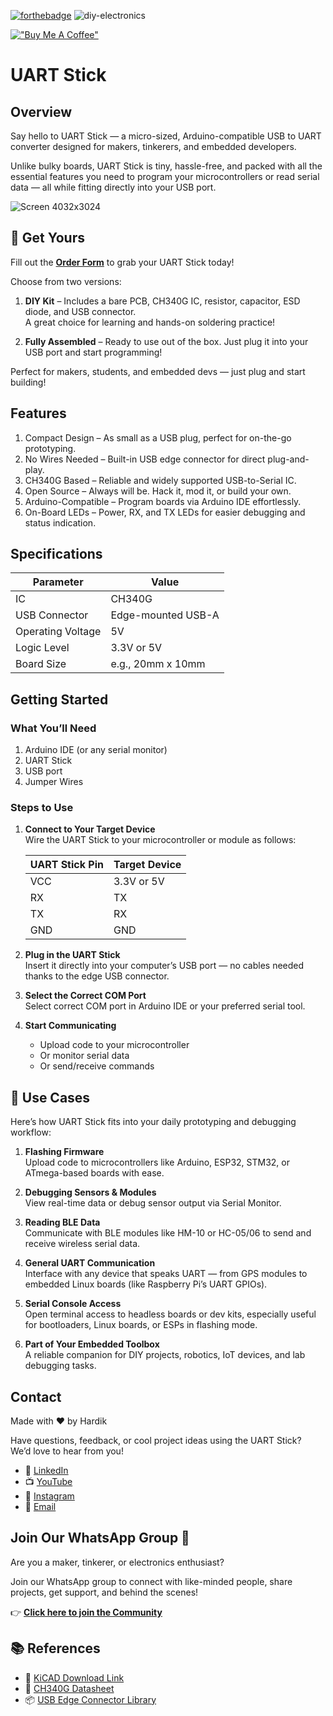 



<!-- [![IMAGE ALT TEXT HERE](https://img.youtube.com/vi/YTt_m9mckV0/0.jpg)](https://www.youtube.com/watch?v=YTt_m9mckV0) -->

[![forthebadge](https://forthebadge.com/images/badges/built-with-love.svg)](https://forthebadge.com)
![diy-electronics](https://github.com/user-attachments/assets/eb3654f7-2827-4576-af1b-261f304a3b02)


<be>

[!["Buy Me A Coffee"](https://www.buymeacoffee.com/assets/img/custom_images/orange_img.png)](https://buymeacoffee.com/hardikseth)


# UART Stick 


<!-- ## 📌 Table of Contents

- [Overview](#-overview)
- [Features](#-features)
- [Specifications](#-specifications)
- [Getting Started](#-getting-started)
- [Use Cases](#-use-cases)
- [Installation](#-installation)
- [Repository Structure](#-repository-structure)
- [License](#-license)
- [Buy or Build](#-buy-or-build)
- [Contributing](#-contributing)
- [Contact](#-contact) -->




## Overview

Say hello to UART Stick — a micro-sized, Arduino-compatible USB to UART converter designed for makers, tinkerers, and embedded developers.

Unlike bulky boards, UART Stick is tiny, hassle-free, and packed with all the essential features you need to program your microcontrollers or read serial data — all while fitting directly into your USB port.

![Screen 4032x3024](https://github.com/user-attachments/assets/0c403824-ee08-4852-9067-47b445a0088c)
<!-- ![IMG_6009](https://github.com/user-attachments/assets/4426eec0-49e4-4b4b-a8c7-a0a5a33d2cde) -->




## 🛒 Get Yours 

Fill out the [**Order Form**](https://docs.google.com/forms/d/e/1FAIpQLScuvlHv1w9dNxcGCHg3nWeYM4Ih8bzRdD5PpWKtMh8NcgmPcg/viewform?usp=header) to grab your UART Stick today!

<!-- Choose from two versions via our [**Order Form**](#): -->

Choose from two versions:

1. **DIY Kit** – Includes a bare PCB, CH340G IC, resistor, capacitor, ESD diode, and USB connector.  
  A great choice for learning and hands-on soldering practice!

2. **Fully Assembled** – Ready to use out of the box. Just plug it into your USB port and start programming!

Perfect for makers, students, and embedded devs — just plug and start building!




## Features

1. Compact Design – As small as a USB plug, perfect for on-the-go prototyping.
2. No Wires Needed – Built-in USB edge connector for direct plug-and-play.
3. CH340G Based – Reliable and widely supported USB-to-Serial IC.
4.  Open Source – Always will be. Hack it, mod it, or build your own.
5. Arduino-Compatible – Program boards via Arduino IDE effortlessly.
6. On-Board LEDs – Power, RX, and TX LEDs for easier debugging and status indication. 



## Specifications 

| Parameter        | Value                     |
|------------------|---------------------------|
| IC               | CH340G                    |
| USB Connector    | Edge-mounted USB-A        |
| Operating Voltage| 5V                        |
| Logic Level      | 3.3V or 5V                |
| Board Size       | e.g., 20mm x 10mm         |


## Getting Started

### What You’ll Need

1. Arduino IDE (or any serial monitor)
2. UART Stick
3. USB port
4. Jumper Wires

### Steps to Use

1. **Connect to Your Target Device**  
   Wire the UART Stick to your microcontroller or module as follows:

   | UART Stick Pin | Target Device     |
   |----------------|-------------------|
   | VCC            | 3.3V or 5V        |
   | RX             | TX                |
   | TX             | RX                |
   | GND            | GND               |

2. **Plug in the UART Stick**  
   Insert it directly into your computer’s USB port — no cables needed thanks to the edge USB connector.  

3. **Select the Correct COM Port**  
   Select correct COM port in Arduino IDE or your preferred serial tool.

4. **Start Communicating**

    - Upload code to your microcontroller
    - Or monitor serial data
    - Or send/receive commands



## 🔧 Use Cases

Here’s how UART Stick fits into your daily prototyping and debugging workflow:

1. **Flashing Firmware**  
  Upload code to microcontrollers like Arduino, ESP32, STM32, or ATmega-based boards with ease.

2. **Debugging Sensors & Modules**  
  View real-time data or debug sensor output via Serial Monitor.

3. **Reading BLE Data**  
  Communicate with BLE modules like HM-10 or HC-05/06 to send and receive wireless serial data.

4. **General UART Communication**  
  Interface with any device that speaks UART — from GPS modules to embedded Linux boards (like Raspberry Pi’s UART GPIOs).

5. **Serial Console Access**  
  Open terminal access to headless boards or dev kits, especially useful for bootloaders, Linux boards, or ESPs in flashing mode.

6. **Part of Your Embedded Toolbox**  
  A reliable companion for DIY projects, robotics, IoT devices, and lab debugging tasks.








## Contact

Made with ❤️ by Hardik

Have questions, feedback, or cool project ideas using the UART Stick?  
We’d love to hear from you!


- 💼 [LinkedIn](https://www.linkedin.com/in/hardik-seth-8687b7201) 
- 📺 [YouTube](https://www.youtube.com/@DIYwithHardik) 
- 📸 [Instagram](https://www.instagram.com/diywithhardik/) 
- 📧 [Email](mailto:hardikseth1975@gmail.com)


## Join Our WhatsApp Group 💬

Are you a maker, tinkerer, or electronics enthusiast?

Join our WhatsApp group to connect with like-minded people, share projects, get support, and behind the scenes!

👉 [**Click here to join the Community**](https://chat.whatsapp.com/JCH8m2oZNCG9Hrr31iBuLr)

## 📚 References

- 📄 [KiCAD Download Link](https://www.kicad.org/download/)  
- 📄 [CH340G Datasheet](https://static.efetividade.net/img/ch340g-datasheet-34852.pdf)   
- 📦 [USB Edge Connector Library](https://github.com/vasya-zh/PCB-Edge-USB-connector-KiCad-library)

